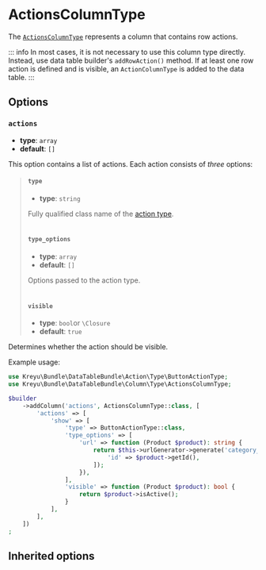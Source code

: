 <script setup>
    import ColumnTypeOptions from "./options/column.md";
</script>

# ActionsColumnType

The [`ActionsColumnType`](https://github.com/Kreyu/data-table-bundle/blob/main/src/Column/Type/ActionsColumnType.php) represents a column that contains row actions.

::: info In most cases, it is not necessary to use this column type directly.
Instead, use data table builder's `addRowAction()` method.
If at least one row action is defined and is visible, an `ActionColumnType` is added to the data table.
:::

## Options

### `actions`

- **type**: `array`
- **default**: `[]`

This option contains a list of actions. Each action consists of _three_ options:

> #### `type`
>
> - **type**: `string`
>
> Fully qualified class name of the [action type](#).
> <br/><br/>
>
> #### `type_options`
>
> - **type**: `array`
> - **default**: `[]`
>
> Options passed to the action type.
> <br/><br/>
>
> #### `visible`
>
> - **type**: `bool`or `\Closure`
> - **default**: `true`

Determines whether the action should be visible.

Example usage:

```php
use Kreyu\Bundle\DataTableBundle\Action\Type\ButtonActionType;
use Kreyu\Bundle\DataTableBundle\Column\Type\ActionsColumnType;

$builder
    ->addColumn('actions', ActionsColumnType::class, [
        'actions' => [
            'show' => [
                'type' => ButtonActionType::class,
                'type_options' => [
                    'url' => function (Product $product): string {
                        return $this->urlGenerator->generate('category_show', [
                            'id' => $product->getId(),
                        ]);
                    }),
                ],
                'visible' => function (Product $product): bool {
                    return $product->isActive();
                }
            ],
        ],
    ])
;
```

## Inherited options

<ColumnTypeOptions/>
